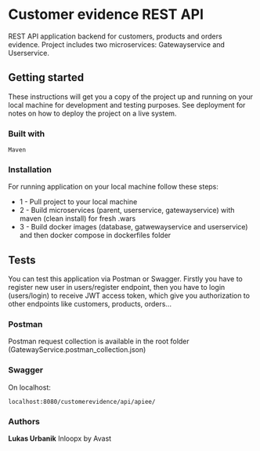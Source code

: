 # Customer evidence REST API
REST API application backend for customers, products and orders evidence. Project includes two microservices: Gatewayservice and Userservice.

## Getting started
These instructions will get you a copy of the project up and running on your local machine for development and testing purposes. See deployment for notes on how to deploy the project on a live system.

### Built with
```
Maven
```
### Installation
For running application on your local machine follow these steps:
* 1 - Pull project to your local machine
* 2 - Build microservices (parent, userservice, gatewayservice) with maven (clean install) for fresh .wars
* 3 - Build docker images (database, gatwewayservice and userservice) and then docker compose in dockerfiles folder

## Tests
You can test this application via Postman or Swagger. Firstly you have to register new user in users/register endpoint, then you have to login (users/login) to receive JWT access token, which give you authorization to other endpoints like customers, products, orders...
### Postman
Postman request collection is available in the root folder (GatewayService.postman_collection.json)
### Swagger
On localhost:
```
localhost:8080/customerevidence/api/apiee/
```

### Authors
**Lukas Urbanik** Inloopx by Avast
